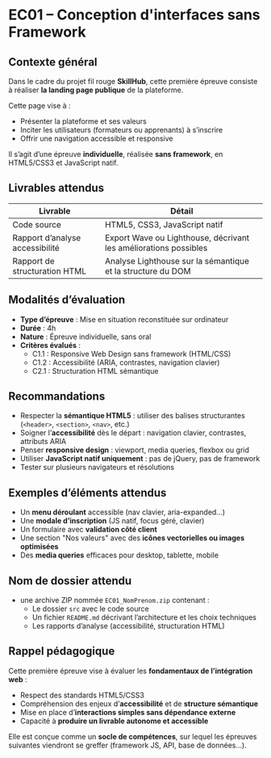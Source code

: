 # EC01 – Conception d'interfaces sans Framework

## Contexte général

Dans le cadre du projet fil rouge **SkillHub**, cette première épreuve consiste à réaliser **la landing page publique**
de la plateforme.

Cette page vise à :

- Présenter la plateforme et ses valeurs
- Inciter les utilisateurs (formateurs ou apprenants) à s’inscrire
- Offrir une navigation accessible et responsive

Il s’agit d’une épreuve **individuelle**, réalisée **sans framework**, en HTML5/CSS3 et JavaScript natif.

## Livrables attendus

| Livrable                        | Détail                                                           |
|---------------------------------|------------------------------------------------------------------|
| Code source                     | HTML5, CSS3, JavaScript natif                                    |
| Rapport d’analyse accessibilité | Export Wave ou Lighthouse, décrivant les améliorations possibles |
| Rapport de structuration HTML   | Analyse Lighthouse sur la sémantique et la structure du DOM      |

## Modalités d’évaluation

- **Type d’épreuve** : Mise en situation reconstituée sur ordinateur
- **Durée** : 4h
- **Nature** : Épreuve individuelle, sans oral
- **Critères évalués** :
    - C1.1 : Responsive Web Design sans framework (HTML/CSS)
    - C1.2 : Accessibilité (ARIA, contrastes, navigation clavier)
    - C2.1 : Structuration HTML sémantique

## Recommandations

- Respecter la **sémantique HTML5** : utiliser des balises structurantes (`<header>`, `<section>`, `<nav>`, etc.)
- Soigner l’**accessibilité** dès le départ : navigation clavier, contrastes, attributs ARIA
- Penser **responsive design** : viewport, media queries, flexbox ou grid
- Utiliser **JavaScript natif uniquement** : pas de jQuery, pas de framework
- Tester sur plusieurs navigateurs et résolutions

## Exemples d’éléments attendus

- Un **menu déroulant** accessible (nav clavier, aria-expanded…)
- Une **modale d’inscription** (JS natif, focus géré, clavier)
- Un formulaire avec **validation côté client**
- Une section "Nos valeurs" avec des **icônes vectorielles ou images optimisées**
- Des **media queries** efficaces pour desktop, tablette, mobile

## Nom de dossier attendu

- une archive ZIP nommée `EC01_NomPrenom.zip` contenant :
    - Le dossier `src` avec le code source
    - Un fichier `README.md` décrivant l’architecture et les choix techniques
    - Les rapports d’analyse (accessibilité, structuration HTML)

## Rappel pédagogique

Cette première épreuve vise à évaluer les **fondamentaux de l’intégration web** :

- Respect des standards HTML5/CSS3
- Compréhension des enjeux d’**accessibilité** et de **structure sémantique**
- Mise en place d’**interactions simples sans dépendance externe**
- Capacité à **produire un livrable autonome et accessible**

Elle est conçue comme un **socle de compétences**, sur lequel les épreuves suivantes viendront se greffer (framework JS,
API, base de données…).
